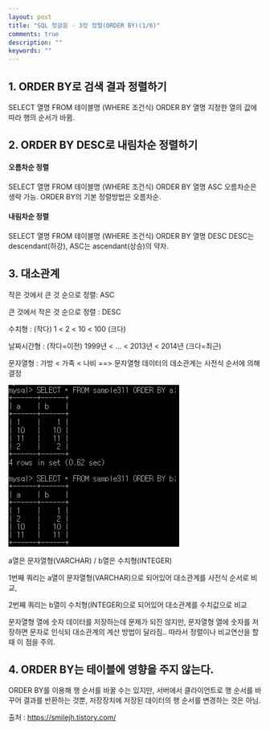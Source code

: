 ```yaml
---
layout: post
title: "SQL 첫걸음 - 3장 정렬(ORDER BY)(1/6)" 
comments: true
description: ""
keywords: ""
---
```


## 1. ORDER BY로 검색 결과 정렬하기
SELECT 열명 FROM 테이블명 (WHERE 조건식) ORDER BY 열명
지정한 열의 값에 따라 행의 순서가 바뀜.

## 2. ORDER BY DESC로 내림차순 정렬하기

#### 오름차순 정렬 
SELECT 열명 FROM 테이블명 (WHERE 조건식) ORDER BY 열명 ASC 오름차순은 생략 가능. ORDER BY의 기본 정렬방법은 오름차순. 

#### 내림차순 정렬 
SELECT 열명 FROM 테이블명 (WHERE 조건식) ORDER BY 열명 DESC DESC는 descendant(하강), ASC는 ascendant(상승)의 약자. 


## 3. 대소관계

작은 것에서 큰 것 순으로 정렬: ASC

큰 것에서 작은 것 순으로 정렬 : DESC 

수치형 : (작다) 1 < 2 < 10 < 100  (크다) 

날짜시간형 : (작다=이전) 1999년 < ... < 2013년 < 2014년 (크다=최근)

문자열형 : 가방 < 가족 < 나비  ==> 문자열형 데이터의 데소관계는 사전식 순서에 의해 결정 

![99504E455B85112D30](/images/sql_first_step/99504E455B85112D30.png)

a열은 문자열형(VARCHAR) / b열은 수치형(INTEGER)

1번째 쿼리는 a열이 문자열형(VARCHAR)으로 되어있어 대소관계를 사전식 순서로 비교,

2번째 쿼리는 b열이 수치형(INTEGER)으로 되어있어 대소관계를 수치값으로 비교

문자열형 열에 숫자 데이터를 저장하는데 문제가 되진 않지만, 문자열형 열에 숫자를 저장하면 문자로 인식되 대소관계의 계산 
방법이 달라짐.. 따라서 정렬이나 비교연산을 할 때 이 점을 주의. 


## 4. ORDER BY는 테이블에 영향을 주지 않는다.
ORDER BY를 이용해 행 순서를 바꿀 수는 있지만, 서버에서 클라이언트로 행 순서를 바꾸어 결과를 반환하는 것뿐, 저장장치에 저장된 데이터의 행 순서를 변경하는 것은 아님. 


출처 : https://smilejh.tistory.com/